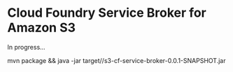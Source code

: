 # Cloud Foundry Service Broker for Amazon S3

In progress...

mvn package && java -jar target//s3-cf-service-broker-0.0.1-SNAPSHOT.jar